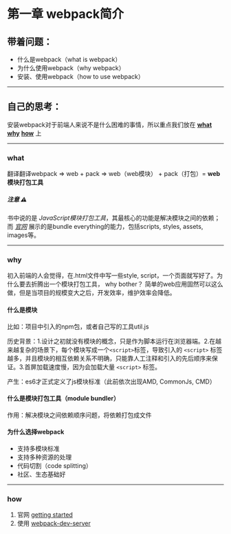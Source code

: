 # 第一章 webpack简介
## 带着问题：
- 什么是webpack（what is webpack）
- 为什么使用webpack（why webpack）
- 安装、使用webpack（how to use webpack）

---
## 自己的思考：
安装webpack对于前端人来说不是什么困难的事情，所以重点我们放在
  <u>**what**</u>
  <u>**why**</u>
  <u>**how**</u>
上

---
### what
翻译翻译webpack => web + pack => web（web模块） + pack（打包）= **web模块打包工具**

##### *注意* ⚠️
书中说的是 *JavaScript模块打包工具*，其最核心的功能是解决模块之间的依赖；而 *[官网](https://webpack.js.org/)* 展示的是bundle everything的能力，包括scripts, styles, assets, images等。

---
### why
初入前端的人会觉得，在.html文件中写一些style, script，一个页面就写好了。为什么要去折腾出一个模块打包工具， why bother？
简单的web应用固然可以这么做，但是当项目的规模变大之后，开发效率，维护效率会降低。

#### 什么是模块
比如：项目中引入的npm包，或者自己写的工具util.js

历史背景：1.设计之初就没有模块的概念，只是作为脚本运行在浏览器端。2.在越来越复杂的场景下，每个模块写成一个`<script>`标签，导致引入的 `<script>` 标签越多，并且模块的相互依赖关系不明确，只能靠人工注释和引入的先后顺序来保证。3.首屏加载速度慢，因为会加载大量 `<script>` 标签。

产生：es6才正式定义了js模块标准（此前依次出现AMD, CommonJs, CMD）

#### 什么是模块打包工具（module bundler）
作用：解决模块之间依赖顺序问题，将依赖打包成文件

#### 为什么选择webpack
- 支持多模块标准
- 支持多种资源的处理
- 代码切割（code splitting）
- 社区、生态基础好

---
### how
1. 官网 [getting started](https://webpack.js.org/guides/getting-started)
2. 使用 [webpack-dev-server](https://webpack.js.org/api/webpack-dev-server/#root)





